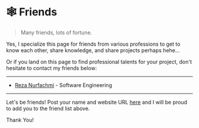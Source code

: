 # 🕸️ Friends

> Many friends, lots of fortune. 

Yes, I specialize this page for friends from various professions to get to know each other, share knowledge, and share projects perhaps hehe...

Or if you land on this page to find professional talents for your project, don't hesitate to contact my friends below:

---

- [Reza Nurfachmi](https://reza.nurfachmi.com) - Software Engineering

---

Let's be friends! Post your name and website URL [here](https://github.com/arhakim/profile/issues) and I will be proud to add you to the friend list above.
 
Thank You!
